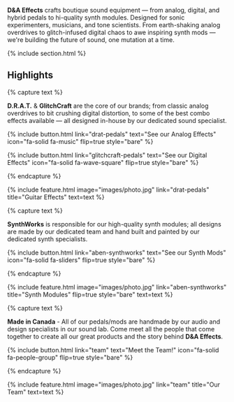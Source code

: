 ---
---
**D&A Effects** crafts boutique sound equipment — from analog, digital, and hybrid pedals to hi-quality synth modules. Designed for sonic experimenters, musicians, and tone scientists. From earth-shaking analog overdrives to glitch-infused digital chaos to awe inspiring synth mods — we're building the future of sound, one mutation at a time.

{% include section.html %}

## Highlights

{% capture text %}

**D.R.A.T.** & **GlitchCraft** are the core of our brands; from classic analog overdrives to bit crushing digital distortion, to some of the best combo effects available — all designed in-house by our dedicated sound specialist.

{%
  include button.html
  link="drat-pedals"
  text="See our Analog Effects"
  icon="fa-solid fa-music"
  flip=true
  style="bare"
%}

{%
  include button.html
  link="glitchcraft-pedals"
  text="See our Digital Effects"
  icon="fa-solid fa-wave-square"
  flip=true
  style="bare"
%}

{% endcapture %}

{%
  include feature.html
  image="images/photo.jpg"
  link="drat-pedals"
  title="Guitar Effects"
  text=text
%}

{% capture text %}

**SynthWorks** is responsible for our high-quality synth modules; all designs are made by our dedicated team and hand built and painted by our dedicated synth specialists.

{%
  include button.html
  link="aben-synthworks"
  text="See our Synth Mods"
  icon="fa-solid fa-sliders"
  flip=true
  style="bare"
%}

{% endcapture %}

{%
  include feature.html
  image="images/photo.jpg"
  link="aben-synthworks"
  title="Synth Modules"
  flip=true
  style="bare"
  text=text
%}

{% capture text %}

**Made in Canada** - All of our pedals/mods are handmade by our audio and design specialists in our sound lab. Come meet all the people that come together to create all our great products and the story behind **D&A Effects**.

{%
  include button.html
  link="team"
  text="Meet the Team!"
  icon="fa-solid fa-people-group"
  flip=true
  style="bare"
%}

{% endcapture %}

{%
  include feature.html
  image="images/photo.jpg"
  link="team"
  title="Our Team"
  text=text
%}
